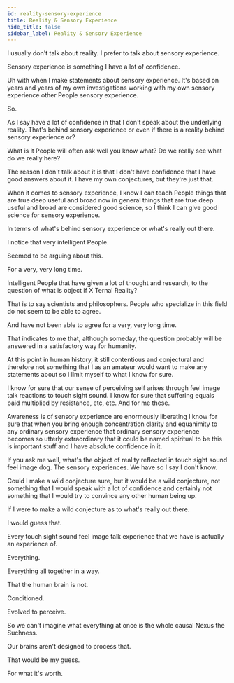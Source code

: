 ```yaml
---
id: reality-sensory-experience
title: Reality & Sensory Experience
hide_title: false
sidebar_label: Reality & Sensory Experience
---
```

I usually don't talk about reality. I prefer to talk about sensory experience.

Sensory experience is something I have a lot of confidence.

Uh with when I make statements about sensory experience. It's based on years and years of my own investigations working with my own sensory experience other People sensory experience.

So.

As I say have a lot of confidence in that I don't speak about the underlying reality. That's behind sensory experience or even if there is a reality behind sensory experience or?

What is it People will often ask well you know what? Do we really see what do we really here?

The reason I don't talk about it is that I don't have confidence that I have good answers about it. I have my own conjectures, but they're just that.

When it comes to sensory experience, I know I can teach People things that are true deep useful and broad now in general things that are true deep useful and broad are considered good science, so I think I can give good science for sensory experience.

In terms of what's behind sensory experience or what's really out there.

I notice that very intelligent People.

Seemed to be arguing about this.

For a very, very long time.

Intelligent People that have given a lot of thought and research, to the question of what is object if X Ternal Reality?

That is to say scientists and philosophers. People who specialize in this field do not seem to be able to agree.

And have not been able to agree for a very, very long time.

That indicates to me that, although someday, the question probably will be answered in a satisfactory way for humanity.

At this point in human history, it still contentious and conjectural and therefore not something that I as an amateur would want to make any statements about so I limit myself to what I know for sure.

I know for sure that our sense of perceiving self arises through feel image talk reactions to touch sight sound. I know for sure that suffering equals paid multiplied by resistance, etc, etc. And for me these.



Awareness is of sensory experience are enormously liberating I know for sure that when you bring enough concentration clarity and equanimity to any ordinary sensory experience that ordinary sensory experience becomes so utterly extraordinary that it could be named spiritual to be this is important stuff and I have absolute confidence in it.

If you ask me well, what's the object of reality reflected in touch sight sound feel image dog. The sensory experiences. We have so I say I don't know.

Could I make a wild conjecture sure, but it would be a wild conjecture, not something that I would speak with a lot of confidence and certainly not something that I would try to convince any other human being up.

If I were to make a wild conjecture as to what's really out there.

I would guess that.

Every touch sight sound feel image talk experience that we have is actually an experience of.

Everything.

Everything all together in a way.

That the human brain is not.

Conditioned.

Evolved to perceive.

So we can't imagine what everything at once is the whole causal Nexus the Suchness.

Our brains aren't designed to process that.

That would be my guess.

For what it's worth.



